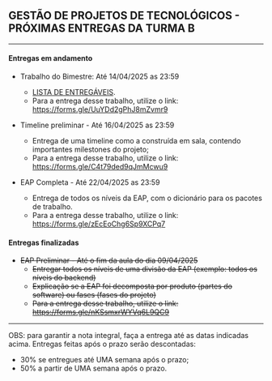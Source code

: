 ## GESTÃO DE PROJETOS DE TECNOLÓGICOS - PRÓXIMAS ENTREGAS DA TURMA B
___

#### Entregas em andamento

- Trabalho do Bimestre: Até 14/04/2025 as 23:59
    + [LISTA DE ENTREGÁVEIS](https://github.com/biazottoj/unicesumar2025/blob/main/gest%C3%A3o%20de%20projetos%20tecnol%C3%B3gicos/atividades/Entrega%20do%20Projeto%20Gerenciamento%20de%20projetos%20Tecnolo%CC%81gicos%20-%20Primeiro%20Bimestre%20-%202025.pdf). 
    + Para a entrega desse trabalho, utilize o link: https://forms.gle/UuYDd2gPhJ8mZvmr9

- Timeline preliminar - Até 16/04/2025 as 23:59
    + Entrega de uma timeline como a construída em sala, contendo importantes milestones do projeto;
    + Para a entrega desse trabalho, utilize o link: https://forms.gle/C4t79ded9qJmMcwu9

- EAP Completa - Até 22/04/2025 as 23:59
    + Entrega de todos os níveis da EAP, com o dicionário para os pacotes de trabalho.
    + Para a entrega desse trabalho, utilize o link: https://forms.gle/zEcEoChg6Sp9XCPq7

#### Entregas finalizadas

- ~~EAP Preliminar - Até o fim da aula do dia 09/04/2025~~
    + ~~Entregar todos os níveis de uma divisão da EAP (exemplo: todos os níveis do backend)~~
    + ~~Explicação se a EAP foi decomposta por produto (partes do software) ou fases (fases do projeto)~~
    + ~~Para a entrega desse trabalho, utilize o link: https://forms.gle/nKSsmxrWYVq6L9QC9~~
___

OBS: para garantir a nota integral, faça a entrega até as datas indicadas acima. Entregas feitas após o prazo serão descontadas:
- 30% se entregues até UMA semana após o prazo;
- 50% a partir de UMA semana após o prazo. 